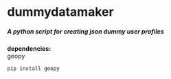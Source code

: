 # dummydatamaker  

##### A python script for creating json dummy user profiles
**dependencies:**  
geopy


    pip install geopy  
